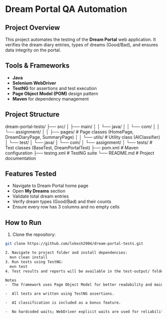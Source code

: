 # Dream Portal QA Automation 

## Project Overview
This project automates the testing of the **Dream Portal** web application. It verifies the dream diary entries, types of dreams (Good/Bad), and ensures data integrity on the portal.

## Tools & Frameworks
- **Java**  
- **Selenium WebDriver**  
- **TestNG** for assertions and test execution  
- **Page Object Model (POM)** design pattern  
- **Maven** for dependency management  

## Project Structure

dream-portal-tests/
├── src/
│ ├── main/
│ │ └── java/
│ │ └── com/
│ │ └── assignment/
│ │ ├── pages/ # Page classes (HomePage, DreamDiaryPage, SummaryPage)
│ │ └── utils/ # Utility class (AIClassifier)
│ └── test/
│ └── java/
│ └── com/
│ └── assignment/
│ └── tests/ # Test classes (BaseTest, DreamPortalTest)
├── pom.xml # Maven configuration
├── testng.xml # TestNG suite
└── README.md # Project documentation

## Features Tested
- Navigate to Dream Portal home page
- Open **My Dreams** section
- Validate total dream entries
- Verify dream types (Good/Bad) and their counts
- Ensure every row has 3 columns and no empty cells

## How to Run
1. Clone the repository:  
```bash
git clone https://github.com/lokesh2904/dream-portal-tests.git

2. Navigate to project folder and install dependencies:
  mvn clean install
3. Run tests using TestNG:
  mvn test
4. Test results and reports will be available in the test-output/ folder.

Notes
-  The framework uses Page Object Model for better readability and maintenance.

-  All tests are written using TestNG assertions.

-  AI classification is included as a bonus feature.

-  No hardcoded waits; WebDriver explicit waits are used for reliability.
